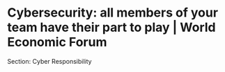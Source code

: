 # Cybersecurity: all members of your team have their part to play | World Economic Forum

Section: Cyber Responsibility